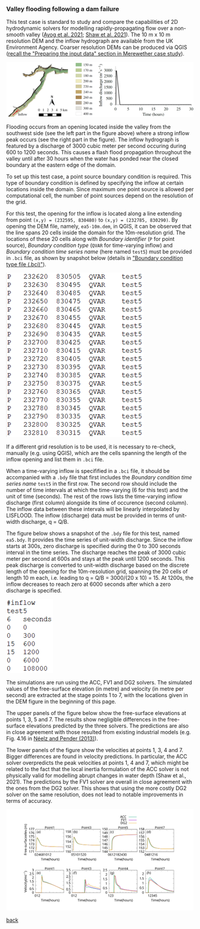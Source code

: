 ### Valley flooding following a dam failure

This test case is standard to study and compare the capabilities of 2D hydrodynamic solvers for modelling rapidly-propagating flow over a non-smooth valley ([Ayog et al. 2021](https://www.sciencedirect.com/science/article/abs/pii/S0022169420313858); [Shaw et al. 2021](https://gmd.copernicus.org/preprints/gmd-2020-340/)). The 10 m x 10 m resolution DEM and the inflow hydrograph are available from the UK Environment Agency. Coarser resolution DEMs can be produced via QGIS ([recall the "Preparing the input data" section in Merewether case study](/Merewether2.md)).


![Image](/Figures/Fig_7G.jpg)


Flooding occurs from an opening located inside the valley from the southwest side (see the left part in the figure above) where a strong inflow peak occurs (see the right part in the figure). The inflow hydrograph is featured by a discharge of 3000 cubic meter per second occuring during 600 to 1200 seconds. This causes a flash flood propagation throughout the valley until after 30 hours when the water has ponded near the closed boundary at the eastern edge of the domain.

To set up this test case, a point source boundary condition is required. This type of boundary condition is defined by specifying the inflow at certain locations inside the domain. Since maximum one point source is allowed per computational cell, the number of point sources depend on the resolution of the grid. 

For this test, the opening for the inflow is located along a line extending from point `(x,y) = (232595, 830480)` to `(x,y) = (232785, 830290)`. By opening the DEM file, namely, `ea5-10m.dem`, in QGIS, it can be observed that the line spans 20 cells inside the domain for the 10m-resolution grid. The locations of these 20 cells along with _Boundary identifier_ (`P` for point source), _Boundary condition type_ (`QVAR` for time-varying inflow) and _Boundary condition time series name_ (here named `test5`) must be provided in `.bci` file, as shown by snapshot below (details in ["Boundary condition type file (.bci)"](https://www.seamlesswave.com/Merewether1-2.html)). 

![image](/Figures/ea5_1.PNG)

If a different grid resolution is to be used, it is necessary to re-check, manually (e.g. using QGIS), which are the cells spanning the length of the inflow opening and list them in `.bci` file. 


When a time-varying inflow is specifified in a `.bci` file, it should be accompanied with a `.bdy` file that first includes the _Boundary condition time series name_ `test5` in the first row. The second row should include the number of time intervals at which the time-varying (6 for this test) and the unit of time (seconds). The rest of the rows lists the time-varying inflow discharge (first column) alongside its time of occurence (second column). The inflow data between these intervals will be linearly interpolated by LISFLOOD. The inflow (discharge) data must be provided in terms of unit-width discharge, q = Q/B. 

The figure below shows a snapshot of the `.bdy` file for this test, named `ea5.bdy`. It provides the time series of unit-width discharge. Since the inflow starts at 300s, zero discharge is specified during the 0 to 300 seconds interval in the time series. The discharge reaches the peak of 3000 cubic meter per second at 600s and stays at the peak until 1200 seconds. This peak discharge is converted to unit-width discharge based on the discrete length of the opening for the 10m-resolution grid, spanning the 20 cells of length 10 m each, i.e. leading to q = Q/B = 3000/(20 x 10) = 15. At 1200s, the inflow decreases to reach zero at 6000 seconds after which a zero discharge is specified.


 ![image](/Figures/ea5_2.PNG) 
 
The simulations are run using the ACC, FV1 and DG2 solvers. The simulated values of the free-surface elevation (in metre) and velocity (in metre per second) are extracted at the stage points 1 to 7, with the locations given in the DEM figure in the beginning of this page. 

The upper panels of the figure below show the free-surface elevations at points 1, 3, 5 and 7. The results show negligible differences in the free-surface elevations predicted by the three solvers. The predictions are also in close agreement with those resulted from existing industrial models (e.g. Fig. 4.16 in [Néelz and Pender (2013)](https://www.gov.uk/government/publications/benchmarking-the-latest-generation-of-2d-hydraulic-flood-modelling-packages)).

The lower panels of the figure show the velocities at points 1, 3, 4 and 7. Bigger differences are found in velocity predictions. In particular, the ACC solver overpredicts the peak velocities at points 1, 4 and 7, which might be related to the fact that the local inertia formulation of the ACC solver is not physically valid for modelling abrupt changes in water depth (Shaw et al., 2021). The predictions by the FV1 solver are overall in close agreement with the ones from the DG2 solver. This shows that using the more costly DG2 solver on the same resolution, does not lead to notable improvements in terms of accuracy. 

 
 ![image](/Figures/ea5_3.svg) 

[back](/LISFLOOD8.0.md)
